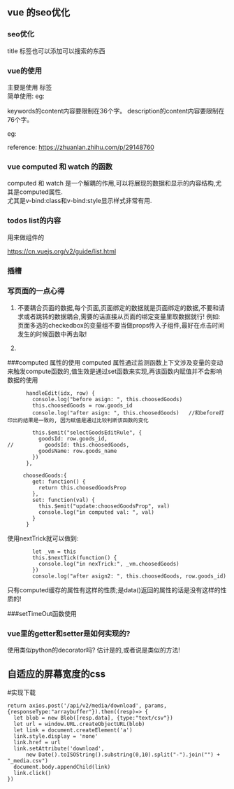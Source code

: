 ## vue 的seo优化

### seo优化
title 标签也可以添加可以搜索的东西  


### vue的使用
主要是使用<meta> 标签   
简单使用:
<meta name="" content="" />
eg:
<meta name="keywords" content="" />
<meta name="" content="" />

keywords的content内容要限制在36个字。
description的content内容要限制在76个字。

eg:
<meta name="robot" content="all">
<meta name="keywords" content="南非新星国际,新星国际,南非,旅游,签证,南非机票服务,南非机票,南非会计">
<meta name="description" content="南非新星国际,南非注册结婚以及南非外交部公证认证,南非永久居留PR申请，ID 申请,学生,陪伴,退休,商务考察等签证延期,进出关南非有逾期,滞留问题解决">


reference:
https://zhuanlan.zhihu.com/p/29148760


### vue computed 和 watch 的函数
computed 和 watch 是一个解耦的作用,可以将展现的数据和显示的内容结构,尤其是computed属性.  
尤其是v-bind:class和v-bind:style显示样式非常有用.

### todos list的内容
用来做组件的

https://cn.vuejs.org/v2/guide/list.html

### 插槽 



### 写页面的一点心得
1. 不要耦合页面的数据,每个页面,页面绑定的数据就是页面绑定的数据,不要和请求或者跳转的数据耦合,需要的话直接从页面的绑定变量里取数据就行!
例如: 页面多选的checkedbox的变量组不要当做props传入子组件,最好在点击时间发生的时候函数中再去取!

2. 

###computed 属性的使用
computed 属性通过监测函数上下文涉及变量的变动来触发compute函数的,值生效是通过set函数来实现,再该函数内赋值并不会影响数据的使用
```
      handleEdit(idx, row) {
        console.log("before asign: ", this.choosedGoods)  
        this.choosedGoods = row.goods_id
        console.log("after asign: ", this.choosedGoods)   //和before打印出的结果是一致的, 因为赋值是通过比较判断该函数的变化

        this.$emit("selectGoodsEditRule", {
          goodsId: row.goods_id,
//          goodsId: this.choosedGoods,
          goodsName: row.goods_name
        })
      },

     choosedGoods:{
        get: function() {
          return this.choosedGoodsProp
        },
        set: function(val) {
          this.$emit("update:choosedGoodsProp", val)
          console.log("in computed val: ", val)
        }
      }

```
使用nextTrick就可以做到:
```
        let _vm = this
        this.$nextTick(function() {
          console.log("in nexTrick:", _vm.choosedGoods)
        })
        console.log("after asign2: ", this.choosedGoods, row.goods_id)
```
只有computed缓存的属性有这样的性质;是data()返回的属性的话是没有这样的性质的!



###setTimeOut函数使用



### vue里的getter和setter是如何实现的?
使用类似python的decorator吗? 估计是的,或者说是类似的方法!


## 自适应的屏幕宽度的css
<el-container style="border:0px solid #f00;height:calc(100vh - 60px - 40px)">
</el-container>

#实现下载
```
return axios.post('/api/v2/media/download', params, {responseType:"arraybuffer"}).then((resp)=> {
  let blob = new Blob([resp.data], {type:"text/csv"})
  let url = window.URL.createObjectURL(blob)
  let link = document.createElement('a')
  link.style.display = 'none'
  link.href = url
  link.setAttribute('download',
      new Date().toISOString().substring(0,10).split("-").join("") + "_media.csv")
  document.body.appendChild(link)
  link.click()
})
```

